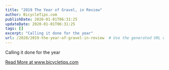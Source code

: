 ```yaml
---
title: "2019 The Year of Gravel, in Review"
author: BicycleTips.com
publishDate: 2020-01-01T06:31:25
updateDate: 2020-01-01T06:31:25
tags: []
excerpt: "Calling it done for the year"
url: /2020/2019-the-year-of-gravel-in-review  # Use the generated URL with year
---
```

<p>Calling it done for the year</p> <a href="https://www.bicycletips.com/home/2020/01/2019-the-year-of-gravel-in-review">Read More at www.bicycletips.com</a>
